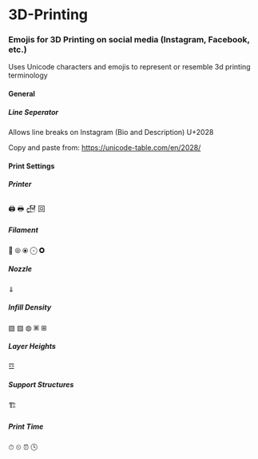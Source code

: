 # 3D-Printing

### Emojis for 3D Printing on social media (Instagram, Facebook, etc.)
Uses Unicode characters and emojis to represent or resemble 3d printing terminology
#### General
##### Line Seperator
Allows line breaks on Instagram (Bio and Description)
U+2028

Copy and paste from:
https://unicode-table.com/en/2028/
#### Print Settings
##### Printer
🖨
🖶
𒌾
回
##### Filament
🧵
⦾
⦿
⨀
🞉
##### Nozzle
⇓

##### Infill Density
▧
▨
◍
🞖
⊞
##### Layer Heights
☲
##### Support Structures
🏗
##### Print Time
⏱
⏲
⏰
🕓
